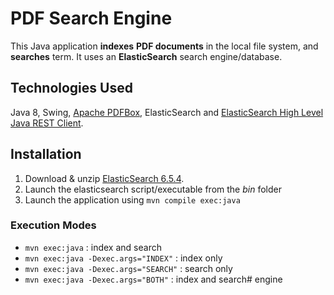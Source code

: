 # PDF Search Engine

This Java application **indexes** **PDF documents** in the local file system, and 
**searches** term. It uses an **ElasticSearch** search engine/database.

## Technologies Used
Java 8, Swing, [Apache PDFBox](https://pdfbox.apache.org/), ElasticSearch and
[ElasticSearch High Level Java REST Client](https://www.elastic.co/guide/en/elasticsearch/client/java-rest/6.5/java-rest-high.html).

## Installation

1. Download & unzip [ElasticSearch 6.5.4](https://www.elastic.co/fr/downloads/past-releases/elasticsearch-6-5-4).
2. Launch the elasticsearch script/executable from the _bin_ folder
3. Launch the application using `mvn compile exec:java`

### Execution Modes

* `mvn exec:java` : index and search
* `mvn exec:java -Dexec.args="INDEX"` : index only
* `mvn exec:java -Dexec.args="SEARCH"` : search only
* `mvn exec:java -Dexec.args="BOTH"` : index and search# engine
